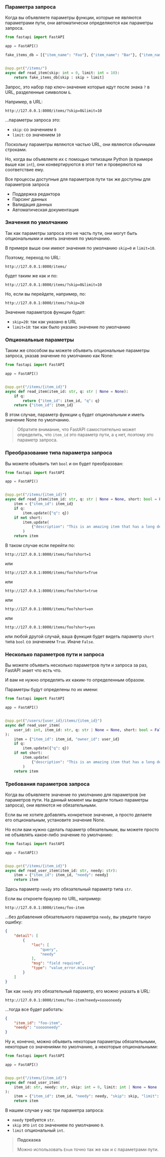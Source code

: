 <h3>Параметра запроса</h3>
Когда вы объявляете параметры функции, которые не являются параметрами пути, они автоматически определяются как
параметры запроса.

```python
from fastapi import FastAPI

app = FastAPI()

fake_items_db = [{"item_name": "Foo"}, {"item_name": "Bar"}, {"item_name": "Baz"}]


@app.get("/items/")
async def read_item(skip: int = 0, limit: int = 10):
    return fake_items_db[skip : skip + limit]
```

Запрос, это набор пар ключ-значение которые идут после знака `?` в URL, разделенные символом `&`.

Например, в URL:

```
http://127.0.0.1:8000/items/?skip=0&limit=10
```

...параметры запроса это:

* `skip`: со значением `0`
* `limit`: со значением `10`

Поскольку параметры являются частью URL, они являются обычными строками.

Но, когда вы объявляете их с помощью типизации Python (в примере выше как `int`), они конвертируются в этот тип и
проверяются на соответствие ему.

Все процессы доступные для параметров пути так же доступны для параметров запроса
* Поддержка редактора
* Парсинг данных
* Валидация данных
* Автоматическая документация

<h3>Значения по умолчанию</h3>
Так как параметры запроса это не часть пути, они могут быть опциональными и иметь значения по умолчанию.

В примере выше они имеют значения по умолчанию `skip=0` и `limit=10`.

Поэтому, переход по URL:

```
http://127.0.0.1:8000/items/
```

будет таким же как и по:

```
http://127.0.0.1:8000/items/?skip=0&limit=10
```

Но, если вы перейдете, например, по:

```
http://127.0.0.1:8000/items/?skip=20
```

Значение параметров функции будет:
* `skip=20`: так как указано в URL
* `limit=10`: так как было указано значение по умолчанию

<h3>Опциональные параметры</h3>

Таким же способом вы можете объявить опциональные параметры запроса, указав значение по умолчанию как None:

```python
from fastapi import FastAPI

app = FastAPI()


@app.get("/items/{item_id}")
async def read_item(item_id: str, q: str | None = None):
    if q:
        return {"item_id": item_id, "q": q}
    return {"item_id": item_id}
```

В этом случае, параметр функции `q` будет опциональным и иметь значение None по умолчанию.

>Обратите внимание, что FastAPI самостоятельно может определить, что `item_id` это параметр пути, а `q` нет,
> поэтому это параметр запроса.

<h3>Преобразование типа параметра запроса</h3>

Вы можете объявить тип `bool` и он будет преобразован:

```python
from fastapi import FastAPI

app = FastAPI()


@app.get("/items/{item_id}")
async def read_item(item_id: str, q: str | None = None, short: bool = False):
    item = {"item_id": item_id}
    if q:
        item.update({"q": q})
    if not short:
        item.update(
            {"description": "This is an amazing item that has a long description"}
        )
    return item
```
В таком случае если перейти по:

```
http://127.0.0.1:8000/items/foo?short=1
```

или

```
http://127.0.0.1:8000/items/foo?short=True
```

или

```
http://127.0.0.1:8000/items/foo?short=true
```

или

```
http://127.0.0.1:8000/items/foo?short=on
```

или

```
http://127.0.0.1:8000/items/foo?short=yes
```

или любой другой случай, ваша функция будет видеть параметр `short` типа `bool` со значением `True`. Иначе `False`.

<h3>Несколько параметров пути и запроса</h3>

Вы можете объявить несколько параметров пути и запроса за раз, FastAPI знает что есть что.

И вам не нужно определять их каким-то определенным образом.

Параметры будут определены по их имени:

```python
from fastapi import FastAPI

app = FastAPI()


@app.get("/users/{user_id}/items/{item_id}")
async def read_user_item(
    user_id: int, item_id: str, q: str | None = None, short: bool = False
):
    item = {"item_id": item_id, "owner_id": user_id}
    if q:
        item.update({"q": q})
    if not short:
        item.update(
            {"description": "This is an amazing item that has a long description"}
        )
    return item
```

<h3>Требования параметров запроса</h3>

Когда вы объявляете значение по умолчанию для параметров (не параметров пути. На данный момент мы видели только
параметры запроса), они являются не обязательными.

Если вы не хотите добавлять конкретное значение, а просто делаете его опциональным, установите значение None.

Но если вам нужно сделать параметр обязательным, вы можете просто не объявлять какое-либо значение по умолчанию:

```python
from fastapi import FastAPI

app = FastAPI()


@app.get("/items/{item_id}")
async def read_user_item(item_id: str, needy: str):
    item = {"item_id": item_id, "needy": needy}
    return item
```

Здесь параметр `needy` это обязательный параметр типа `str`.

Если вы откроете браузер по URL, например: 

```
http://127.0.0.1:8000/items/foo-item
```

...без добавления обязательного параметра `needy`, вы увидите такую ошибку:

```JSON
{
    "detail": [
        {
            "loc": [
                "query",
                "needy"
            ],
            "msg": "field required",
            "type": "value_error.missing"
        }
    ]
}
```

Так как `needy` это обязательный параметр, его можно указать в URL:

```
http://127.0.0.1:8000/items/foo-item?needy=sooooneedy
```

...тогда все будет работать:

```JSON
{
    "item_id": "foo-item",
    "needy": "sooooneedy"
}
```

Ну и, конечно, можно объявить некоторые параметры обязательными, некоторые со значениями по умолчанию, а некоторые
опциональными:

```python
from fastapi import FastAPI

app = FastAPI()


@app.get("/items/{item_id}")
async def read_user_item(
    item_id: str, needy: str, skip: int = 0, limit: int | None = None
):
    item = {"item_id": item_id, "needy": needy, "skip": skip, "limit": limit}
    return item
```

В нашем случае у нас три параметра запроса:
* `needy` требуется `str`.
* `skip` это `int` со значением по умолчанию `0`.
* `limit` опциональный `int`.

>**Подсказка**
> 
> Можно использовать `Enum` точно так же как и с параметрами пути.
